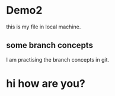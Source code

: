 # Demo2

this is my file in local machine.

## some branch concepts

I am practising the branch concepts in git.

# hi how are you?

